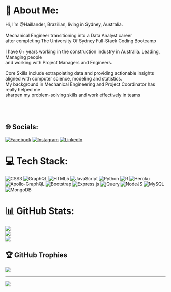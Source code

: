 # 💫 About Me:
Hi, I’m @Haillander, Brazilian, living in Sydney, Australia.<br><br>Mechanical Engineer transitioning into a Data Analyst career <br>after completing The University Of Sydney Full-Stack Coding Bootcamp<br><br>I have 6+ years working in the construction industry in Australia. Leading, Managing people <br>and working with Project Managers and Engineers. <br><br>Core Skills include extrapolating data and providing actionable insights aligned with computer science, modeling and statistics.<br>My background in Mechanical Engineering and Project Coordinator has really helped me <br>sharpen my problem-solving skills and work effectively in teams<br><br><br><br>


## 🌐 Socials:
[![Facebook](https://img.shields.io/badge/Facebook-%231877F2.svg?logo=Facebook&logoColor=white)](https://facebook.com/https://www.facebook.com/haillandervianna) [![Instagram](https://img.shields.io/badge/Instagram-%23E4405F.svg?logo=Instagram&logoColor=white)](https://instagram.com/https://www.instagram.com/haillanderviana/) [![LinkedIn](https://img.shields.io/badge/LinkedIn-%230077B5.svg?logo=linkedin&logoColor=white)](https://linkedin.com/in/https://www.linkedin.com/in/haillanderviana/) 

# 💻 Tech Stack:
![CSS3](https://img.shields.io/badge/css3-%231572B6.svg?style=for-the-badge&logo=css3&logoColor=white) ![GraphQL](https://img.shields.io/badge/-GraphQL-E10098?style=for-the-badge&logo=graphql&logoColor=white) ![HTML5](https://img.shields.io/badge/html5-%23E34F26.svg?style=for-the-badge&logo=html5&logoColor=white) ![JavaScript](https://img.shields.io/badge/javascript-%23323330.svg?style=for-the-badge&logo=javascript&logoColor=%23F7DF1E) ![Python](https://img.shields.io/badge/python-3670A0?style=for-the-badge&logo=python&logoColor=ffdd54) ![R](https://img.shields.io/badge/r-%23276DC3.svg?style=for-the-badge&logo=r&logoColor=white) ![Heroku](https://img.shields.io/badge/heroku-%23430098.svg?style=for-the-badge&logo=heroku&logoColor=white) ![Apollo-GraphQL](https://img.shields.io/badge/-ApolloGraphQL-311C87?style=for-the-badge&logo=apollo-graphql) ![Bootstrap](https://img.shields.io/badge/bootstrap-%23563D7C.svg?style=for-the-badge&logo=bootstrap&logoColor=white) ![Express.js](https://img.shields.io/badge/express.js-%23404d59.svg?style=for-the-badge&logo=express&logoColor=%2361DAFB) ![jQuery](https://img.shields.io/badge/jquery-%230769AD.svg?style=for-the-badge&logo=jquery&logoColor=white) ![NodeJS](https://img.shields.io/badge/node.js-6DA55F?style=for-the-badge&logo=node.js&logoColor=white) ![MySQL](https://img.shields.io/badge/mysql-%2300f.svg?style=for-the-badge&logo=mysql&logoColor=white) ![MongoDB](https://img.shields.io/badge/MongoDB-%234ea94b.svg?style=for-the-badge&logo=mongodb&logoColor=white)
# 📊 GitHub Stats:
![](https://github-readme-stats.vercel.app/api?username=Haillander&theme=dark&hide_border=true&include_all_commits=false&count_private=false)<br/>
![](https://github-readme-streak-stats.herokuapp.com/?user=Haillander&theme=dark&hide_border=true)<br/>
![](https://github-readme-stats.vercel.app/api/top-langs/?username=Haillander&theme=dark&hide_border=true&include_all_commits=false&count_private=false&layout=compact)

## 🏆 GitHub Trophies
![](https://github-profile-trophy.vercel.app/?username=Haillander&theme=radical&no-frame=false&no-bg=false&margin-w=4)

---
[![](https://visitcount.itsvg.in/api?id=Haillander&icon=0&color=0)](https://visitcount.itsvg.in)

<!-- Proudly created with GPRM ( https://gprm.itsvg.in ) -->
